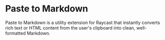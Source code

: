 # Paste to Markdown

Paste to Markdown is a utility extension for Raycast that instantly converts rich text or HTML content from the user's clipboard into clean, well-formatted Markdown.